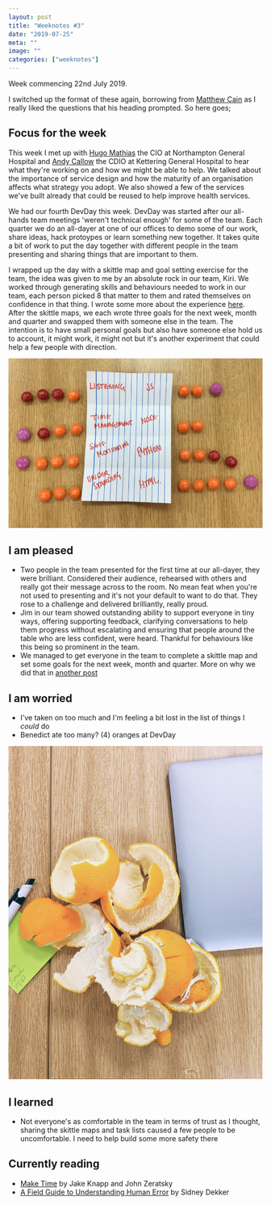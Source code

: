 ```yaml
---
layout: post
title: "Weeknotes #3"
date: "2019-07-25"
meta: ""
image: ""
categories: ["weeknotes"]
---
```

Week commencing 22nd July 2019.

I switched up the format of these again, borrowing from [Matthew Cain][mcaino-medium] as I really liked the questions that his heading prompted. So here goes;

## Focus for the week
This week I met up with [Hugo Mathias][hugo-ngh] the CIO at Northampton General Hospital and [Andy Callow][andy-kgh] the CDIO at Kettering General Hospital to hear what they're working on and how we might be able to help. We talked about the importance of service design and how the maturity of an organisation affects what strategy you adopt. We also showed a few of the services we've built already that could be reused to help improve health services.

We had our fourth DevDay this week. DevDay was started after our all-hands team meetings 'weren't technical enough' for some of the team. Each quarter we do an all-dayer at one of our offices to demo some of our work, share ideas, hack protoypes or learn something new together.
It takes quite a bit of work to put the day together with different people in the team presenting and sharing things that are important to them.

I wrapped up the day with a skittle map and goal setting exercise for the team, the idea was given to me by an absolute rock in our team, Kiri. We worked through generating skills and behaviours needed to work in our team, each person picked 8 that matter to them and rated themselves on confidence in that thing. I wrote some more about the experience [here][skittle-map-post]. After the skittle maps, we each wrote three goals for the next week, month and quarter and swapped them with someone else in the team. The intention is to have small personal goals but also have someone else hold us to account, it might work, it might not but it's another experiment that could help a few people with direction.

![An example skittle map with skittles used to map a graph of eight skills](/img/content/weeknotes-3-skittle-map-1.jpg)

## I am pleased
* Two people in the team presented for the first time at our all-dayer, they were brilliant. Considered their audience, rehearsed with others and really got their message across to the room. No mean feat when you're not used to presenting and it's not your default to want to do that. They rose to a challenge and delivered brilliantly, really proud.
* Jim in our team showed outstanding ability to support everyone in tiny ways, offering supporting feedback, clarifying conversations to help them progress without escalating and ensuring that people around the table who are less confident, were heard. Thankful for behaviours like this being so prominent in the team.
* We managed to get everyone in the team to complete a skittle map and set some goals for the next week, month and quarter. More on why we did that in [another post][skittle-map-post]

## I am worried
* I've taken on too much and I'm feeling a bit lost in the list of things I _could_ do
* Benedict ate too many? (4) oranges at DevDay

![Benedict ate a lot of oranges in one go](/img/content/weeknotes-3-all-the-oranges.jpg)

## I learned
* Not everyone's as comfortable in the team in terms of trust as I thought, sharing the skittle maps and task lists caused a few people to be uncomfortable. I need to help build some more safety there

## Currently reading
* [Make Time][make-time-book] by Jake Knapp and John Zeratsky
* [A Field Guide to Understanding Human Error][human-error-book] by Sidney Dekker

[make-time-book]: https://maketime.blog/
[human-error-book]: https://www.amazon.co.uk/dp/1472439058/ref=cm_sw_em_r_mt_dp_U_w7BqDbN0NF0D9
[mcaino-medium]: https://medium.com/@mcaino
[hugo-ngh]: https://uk.linkedin.com/in/hugomathias
[andy-kgh]: https://uk.linkedin.com/in/andy-callow-profile
[skittle-map-post]: /2019/07/using-skittles-to-shape-software-engineers